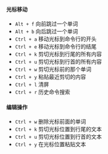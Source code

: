 #### 光标移动
- `Alt + f` 向前跳过一个单词
- `Alt + b` 向后跳过一个单词
- `Ctrl + a` 移动光标到命令行的开头
- `Ctrl + e` 移动光标到命令行的结尾
- `Ctrl + k` 剪切光标到行尾的所有内容
- `Ctrl + u` 剪切光标到行首的所有内容
- `Ctrl + w`  剪切光标前的那个单词
- `Ctrl + y` 粘贴最近剪切的内容
- `Ctrl + l`  清屏
- `Ctrl + r` 历史命令搜索

#### 编辑操作
- `Ctrl + w` 删除光标前面的单词
- `Ctrl + k` 剪切光标位置到行尾的文本
- `Ctrl + u` 剪切光标位置到行首的文本
- `Ctrl + y` 在光标位置粘贴文本
